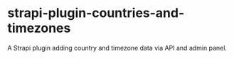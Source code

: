 # strapi-plugin-countries-and-timezones

A Strapi plugin adding country and timezone data via API and admin panel.
